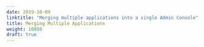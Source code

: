 ```yaml
---
date: 2019-10-09
linktitle: "Merging multiple applications into a single Admin Console"
title: Merging Multiple Applications
weight: 10080
draft: true
---
```

